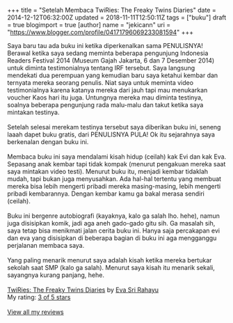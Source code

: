 +++
title = "Setelah Membaca TwiRies: The Freaky Twins Diaries"
date = 2014-12-12T06:32:00Z
updated = 2018-11-11T12:50:11Z
tags = ["buku"]
draft = true
blogimport = true 
[author]
	name = "jekicann"
	uri = "https://www.blogger.com/profile/04171796069233081594"
+++

Saya baru tau ada buku ini ketika diperkenalkan sama PENULISNYA! Berawal ketika saya sedang meminta beberapa pengunjung Indonesia Readers Festival 2014 (Museum Gajah Jakarta, 6 dan 7 Desember 2014) untuk diminta testimonialnya tentang IRF tersebut. Saya langsung mendekati dua perempuan yang kemudian baru saya ketahui kembar dan ternyata mereka seorang penulis. Niat saya untuk meminta video testimonialnya karena katanya mereka dari jauh tapi mau menukarkan voucher Kaos hari itu juga. Untungnya mereka mau diminta testinya, soalnya beberapa pengunjung rada malu-malu dan takut ketika saya mintakan testinya.<br /><br />Setelah selesai merekam testinya tersebut saya diberikan buku ini, seneng laaah dapet buku gratis, dari PENULISNYA PULA! Ok itu sejarahnya saya berkenalan dengan buku ini. <br /><br />Membaca buku ini saya mendalami kisah hidup (ceilah) kak Evi dan kak Eva. Sepasang anak kembar tapi tidak kompak (menurut pengakuan mereka saat saya mintakan video testi). Menurut buku itu, menjadi kembar tidaklah mudah, tapi bukan juga menyusahkan. Ada hal-hal tertentu yang membuat mereka bisa lebih mengerti pribadi mereka masing-masing, lebih mengerti pribadi kembarannya. Dengan kembar kamu ga bakal merasa sendiri (ceilah).<br /><br />Buku ini bergenre autobiografi (kayaknya, kalo ga salah lho. hehe), namun juga disisipkan komik, jadi aga aneh gado-gado gitu sih. Ga masalah sih, saya tetap bisa menikmati jalan cerita buku ini. Hanya saja percakapan evi dan eva yang disisipkan di beberapa bagian di buku ini aga mengganggu perjalanan membaca saya. <br /><br />Yang paling menarik menurut saya adalah kisah ketika mereka bertukar sekolah saat SMP (kalo ga salah). Menurut saya kisah itu menarik sekali, sayangnya kurang panjang, hehe. <br /><br /><a href="https://www.goodreads.com/book/show/22073618-twiries" style="float: left; padding-right: 20px;" target="_blank"><img alt="" border="0" src="https://d.gr-assets.com/books/1399924692m/22073618.jpg" /></a><a href="https://www.goodreads.com/book/show/22073618-twiries" target="_blank">TwiRies: The Freaky Twins Diaries</a> by <a href="https://www.goodreads.com/author/show/5835129.Eva_Sri_Rahayu" target="_blank">Eva Sri Rahayu</a><br />My rating: <a href="https://www.goodreads.com/review/show/1129691025" target="_blank">3 of 5 stars</a><br /><br /><a href="https://www.goodreads.com/review/list/6276652-jaka-santana" target="_blank">View all my reviews</a>
